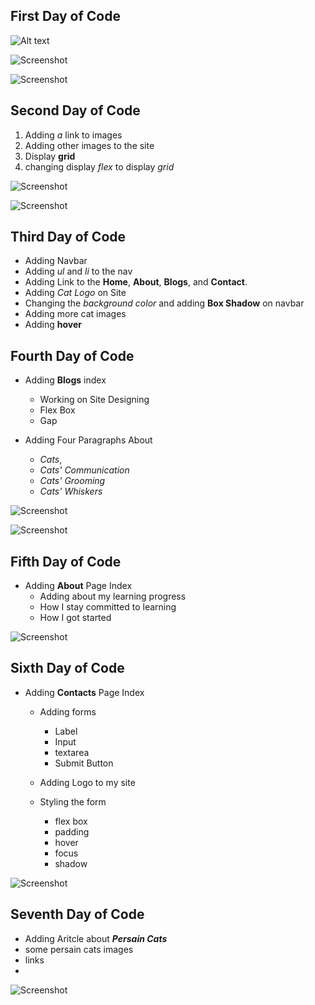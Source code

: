 ## First Day of Code

![Alt text](./images/cats-2.png)

![Screenshot](./images/cats.png)

![Screenshot](./images/cats-pics.png)

## Second Day of Code

1. Adding _a_ link to images
2. Adding other images to the site
3. Display **grid**
4. changing display _flex_ to display _grid_

![Screenshot](./images/six-cats-pics.png)

![Screenshot](./images/six-cats.png)

## Third Day of Code

- Adding Navbar
- Adding _ul_ and _li_ to the nav
- Adding Link to the **Home**, **About**, **Blogs**, and **Contact**.
- Adding _Cat Logo_ on Site
- Changing the _background color_ and adding **Box Shadow** on navbar
- Adding more cat images
- Adding **hover**

## Fourth Day of Code

- Adding **Blogs** index

  - Working on Site Designing
  - Flex Box
  - Gap

- Adding Four Paragraphs About
  - _Cats_,
  - _Cats' Communication_
  - _Cats' Grooming_
  - _Cats' Whiskers_

![Screenshot](./images/Blogs-1.png)

![Screenshot](./images/Blogs-2.png)

## Fifth Day of Code

- Adding **About** Page Index
  - Adding about my learning progress
  - How I stay committed to learning
  - How I got started

![Screenshot](./images/about-page-screenshot.png)



## Sixth Day of Code

- Adding **Contacts** Page Index

  - Adding forms

    - Label
    - Input
    - textarea
    - Submit Button

  - Adding Logo to my site
  - Styling the form
    - flex box
    - padding
    - hover
    - focus
    - shadow

![Screenshot](./Week-One/images/contacts-page.png)

## Seventh Day of Code

- Adding Aritcle about _**Persain Cats**_
- some persain cats images
- links
-

![Screenshot](./images/Screenshot-persain-cat.png)
